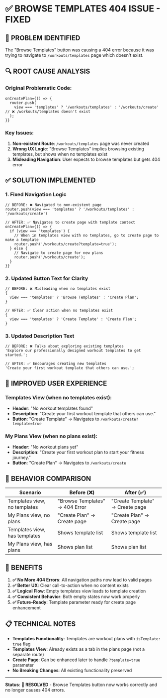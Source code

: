 # ✅ BROWSE TEMPLATES 404 ISSUE - FIXED

## 🐛 **PROBLEM IDENTIFIED**

The "Browse Templates" button was causing a 404 error because it was trying to navigate to `/workouts/templates` page which doesn't exist.

## 🔍 **ROOT CAUSE ANALYSIS**

### **Original Problematic Code**:

```tsx
onCreatePlan={() => {
  router.push(
    view === 'templates' ? '/workouts/templates' : '/workouts/create'  // ❌ /workouts/templates doesn't exist
  );
}}
```

### **Key Issues**:

1. **Non-existent Route**: `/workouts/templates` page was never created
2. **Wrong UX Logic**: "Browse Templates" implies browsing existing templates, but shows when no templates exist
3. **Misleading Navigation**: User expects to browse templates but gets 404 error

## ✅ **SOLUTION IMPLEMENTED**

### **1. Fixed Navigation Logic**

```tsx
// BEFORE: ❌ Navigated to non-existent page
router.push(view === 'templates' ? '/workouts/templates' : '/workouts/create')

// AFTER: ✅ Navigates to create page with template context
onCreatePlan={() => {
  if (view === 'templates') {
    // When in templates view with no templates, go to create page to make a template
    router.push('/workouts/create?template=true');
  } else {
    // Navigate to create page for new plans
    router.push('/workouts/create');
  }
}}
```

### **2. Updated Button Text for Clarity**

```tsx
// BEFORE: ❌ Misleading when no templates exist
{
  view === 'templates' ? 'Browse Templates' : 'Create Plan';
}

// AFTER: ✅ Clear action when no templates exist
{
  view === 'templates' ? 'Create Template' : 'Create Plan';
}
```

### **3. Updated Description Text**

```tsx
// BEFORE: ❌ Talks about exploring existing templates
'Explore our professionally designed workout templates to get started.';

// AFTER: ✅ Encourages creating new templates
'Create your first workout template that others can use.';
```

## 🎯 **IMPROVED USER EXPERIENCE**

### **Templates View (when no templates exist)**:

- **Header**: "No workout templates found"
- **Description**: "Create your first workout template that others can use."
- **Button**: "Create Template" → Navigates to `/workouts/create?template=true`

### **My Plans View (when no plans exist)**:

- **Header**: "No workout plans yet"
- **Description**: "Create your first workout plan to start your fitness journey."
- **Button**: "Create Plan" → Navigates to `/workouts/create`

## 🔄 **BEHAVIOR COMPARISON**

| Scenario                      | Before (❌)                    | After (✅)                      |
| ----------------------------- | ------------------------------ | ------------------------------- |
| Templates view, no templates  | "Browse Templates" → 404 Error | "Create Template" → Create page |
| My Plans view, no plans       | "Create Plan" → Create page    | "Create Plan" → Create page     |
| Templates view, has templates | Shows template list            | Shows template list             |
| My Plans view, has plans      | Shows plan list                | Shows plan list                 |

## 🚀 **BENEFITS**

1. **✅ No More 404 Errors**: All navigation paths now lead to valid pages
2. **✅ Better UX**: Clear call-to-action when no content exists
3. **✅ Logical Flow**: Empty templates view leads to template creation
4. **✅ Consistent Behavior**: Both empty states now work properly
5. **✅ Future-Ready**: Template parameter ready for create page enhancement

## 📋 **TECHNICAL NOTES**

- **Templates Functionality**: Templates are workout plans with `isTemplate: true` flag
- **Templates View**: Already exists as a tab in the plans page (not a separate route)
- **Create Page**: Can be enhanced later to handle `?template=true` parameter
- **No Breaking Changes**: All existing functionality preserved

---

**Status**: 🎉 **RESOLVED** - Browse Templates button now works correctly and no longer causes 404 errors.
